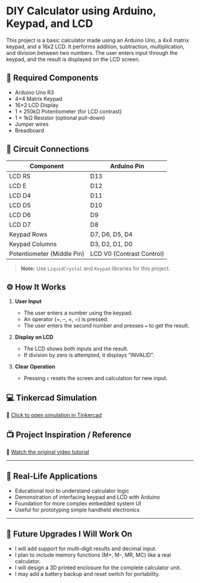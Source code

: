 # DIY Calculator using Arduino, Keypad, and LCD

This project is a basic calculator made using an Arduino Uno, a 4x4 matrix keypad, and a 16x2 LCD. It performs addition, subtraction, multiplication, and division between two numbers. The user enters input through the keypad, and the result is displayed on the LCD screen.

## 🧰 Required Components

- Arduino Uno R3  
- 4×4 Matrix Keypad  
- 16×2 LCD Display  
- 1 × 250kΩ Potentiometer (for LCD contrast)  
- 1 × 1kΩ Resistor (optional pull-down)  
- Jumper wires  
- Breadboard  

## 🔌 Circuit Connections

| Component       | Arduino Pin         |
|----------------|---------------------|
| LCD RS         | D13                 |
| LCD E          | D12                 |
| LCD D4         | D11                 |
| LCD D5         | D10                 |
| LCD D6         | D9                  |
| LCD D7         | D8                  |
| Keypad Rows    | D7, D6, D5, D4      |
| Keypad Columns | D3, D2, D1, D0      |
| Potentiometer (Middle Pin) | LCD V0 (Contrast Control) |

> **Note:** Use `LiquidCrystal` and `Keypad` libraries for this project.

## ⚙️ How It Works

1. **User Input**
   - The user enters a number using the keypad.
   - An operator (+, –, ×, ÷) is pressed.
   - The user enters the second number and presses `=` to get the result.

2. **Display on LCD**
   - The LCD shows both inputs and the result.
   - If division by zero is attempted, it displays “INVALID”.

3. **Clear Operation**
   - Pressing `c` resets the screen and calculation for new input.

## 💻 Tinkercad Simulation

🔗 [Click to open simulation in Tinkercad](https://www.tinkercad.com/things/7DS33MMIPEu-diy-calculator)

## 📺 Project Inspiration / Reference

🎥 [Watch the original video tutorial](https://youtu.be/dgGfoHlhugs?si=9fSZ5mWlXu-q1jzV)

---

## 🧭 Real-Life Applications

- Educational tool to understand calculator logic  
- Demonstration of interfacing keypad and LCD with Arduino  
- Foundation for more complex embedded system UI  
- Useful for prototyping simple handheld electronics  

---

## 🔧 Future Upgrades I Will Work On

- I will add support for multi-digit results and decimal input.  
- I plan to include memory functions (M+, M-, MR, MC) like a real calculator.  
- I will design a 3D printed enclosure for the complete calculator unit.  
- I may add a battery backup and reset switch for portability.
